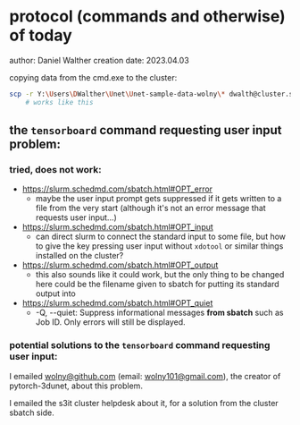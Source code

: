 # protocol (commands and otherwise) of today

author: Daniel Walther
creation date: 2023.04.03

copying data from the cmd.exe to the cluster:
```bash
scp -r Y:\Users\DWalther\Unet\Unet-sample-data-wolny\* dwalth@cluster.s3it.uzh.ch:/home/dwalth/scratch/wolny/data/confocal_boundaries/
	# works like this
```

## the `tensorboard` command requesting user input problem:

### tried, does not work:

- https://slurm.schedmd.com/sbatch.html#OPT_error
	- maybe the user input prompt gets suppressed if it gets written to a file from the very start (although it's not an error message that requests user input...)
- https://slurm.schedmd.com/sbatch.html#OPT_input
	- can direct slurm to connect the standard input to some file, but how to give the key pressing user input without `xdotool` or similar things installed on the cluster?
- https://slurm.schedmd.com/sbatch.html#OPT_output
	- this also sounds like it could work, but the only thing to be changed here could be the filename given to sbatch for putting its standard output into
- https://slurm.schedmd.com/sbatch.html#OPT_quiet
	- -Q, --quiet: Suppress informational messages **from sbatch** such as Job ID. Only errors will still be displayed.

### potential solutions to the `tensorboard` command requesting user input:

I emailed wolny@github.com (email: wolny101@gmail.com), the creator of pytorch-3dunet, about this problem.

I emailed the s3it cluster helpdesk about it, for a solution from the cluster sbatch side.